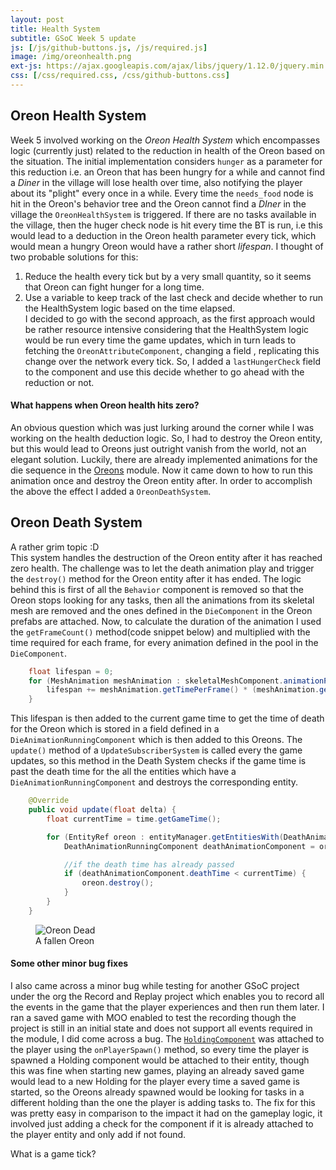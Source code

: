 ```yaml
---
layout: post
title: Health System
subtitle: GSoC Week 5 update
js: [/js/github-buttons.js, /js/required.js]
image: /img/oreonhealth.png
ext-js: https://ajax.googleapis.com/ajax/libs/jquery/1.12.0/jquery.min.js
css: [/css/required.css, /css/github-buttons.css]
---
```


## Oreon Health System
Week 5 involved working on the _Oreon Health System_ which encompasses logic (currently just) related to the reduction in health of the Oreon based on the situation. The initial implementation considers `hunger` as a parameter for this reduction i.e.
an Oreon that has been hungry for a while and cannot find a _Diner_ in the village will lose health over time, also notifying the player about its "plight" every once in a while. Every time the `needs_food` node is hit in the Oreon's behavior tree
 and the Oreon  cannot find a _DIner_ in the village the `OreonHealthSystem` is triggered. If there are no tasks available in the village, then the huger check node is hit every time the BT is run, i.e this would lead to a deduction in the Oreon health parameter
every tick, which would mean a hungry Oreon would have a rather short _lifespan_. I thought of two probable solutions for this:
1. Reduce the health every tick but by a very small quantity, so it seems that Oreon can fight hunger for a long time.
2. Use a variable to keep track of the last check and decide whether to run the HealthSystem logic based on the time elapsed.  
I decided to go with the second approach, as the first approach would be rather resource intensive considering that the HealthSystem logic would be run every time the game updates, which in turn leads to fetching the `OreonAttributeComponent`, changing a field
, replicating this change over the network every tick. So, I added a `lastHungerCheck` field to the component and use this decide whether to go ahead with the reduction or not.
#### What happens when Oreon health hits zero?
An obvious question which was just lurking around the corner while I was working on the health deduction logic. So, I had to destroy the Oreon entity, but this would lead to Oreons just outright vanish from the world, not an elegant solution. Luckily, there are already implemented
animations for the die sequence in the [Oreons](https://github.com/Terasology/Oreons/tree/master/assets/animations) module. Now it came down to how to run this animation once and destroy the Oreon entity after. In order to accomplish the above the effect I added a 
`OreonDeathSystem`.  
  
## Oreon Death System
A rather grim topic :D  
This system handles the destruction of the Oreon entity after it has reached zero health. The challenge was to let the death animation play and trigger the `destroy()` method for the Oreon entity after it has ended. The logic behind this is first of all the `Behavior` component is removed
so that the Oreon stops looking for any tasks, then all the animations from its skeletal mesh are removed and the ones defined in the `DieComponent` in the Oreon prefabs are attached. Now, to calculate the duration of the animation I used the `getFrameCount()` method(code snippet
below) and multiplied with the time required for each frame, for every animation defined in the pool in the `DieComponent`. 
```java
    float lifespan = 0;
    for (MeshAnimation meshAnimation : skeletalMeshComponent.animationPool) {
        lifespan += meshAnimation.getTimePerFrame() * (meshAnimation.getFrameCount() - 1);
    }
```
This lifespan is then added to the current game time to get the time of death for the Oreon which is stored in a field defined in a `DieAnimationRunningComponent` which
is then added to this Oreons. The `update()`
method of a `UpdateSubscriberSystem` is called every the game updates, so this method in the Death System checks if the game time is past the death time for the all the entities which have a `DieAnimationRunningComponent` and destroys the corresponding entity.
```java
    @Override
    public void update(float delta) {
        float currentTime = time.getGameTime();

        for (EntityRef oreon : entityManager.getEntitiesWith(DeathAnimationRunningComponent.class)) {
            DeathAnimationRunningComponent deathAnimationComponent = oreon.getComponent(DeathAnimationRunningComponent.class);

            //if the death time has already passed
            if (deathAnimationComponent.deathTime < currentTime) {
                oreon.destroy();
            }
        }
    }
```

<figure>
<img src="oreondead.png" alt="Oreon Dead">
<figcaption>A fallen Oreon</figcaption>
</figure>


#### Some other minor bug fixes
I also came across a minor bug while testing for another GSoC project under the org the Record and Replay project which enables you to record all the events in the game that the player experiences and then run them later. I ran a saved game with MOO enabled to test the 
recording though the project is still in an initial state and does not support all events required in the module, I did come across a bug. The [`HoldingComponent`](/2018-05-27-GSoCWeek2#HoldingSystem) was attached to the player using the `onPlayerSpawn()` method, so
every time the player is spawned a Holding component would be attached to their entity, though this was fine when starting new games, playing an already saved game would lead to a new Holding for the player every time a saved game is started, so the Oreons already
spawned would be looking
for tasks in a different holding than the one the player is adding tasks to. The fix for this was pretty easy in comparison to the impact it had on the gameplay logic, it involved just adding a check for the component if it is already attached to the player entity and only add if not found.  


<div class="collapsiblecontainer">
<div class="collapsibleheader"> What is a game tick?</div>
<div class="collapsiblecontent">

</div>
</div>

  
  